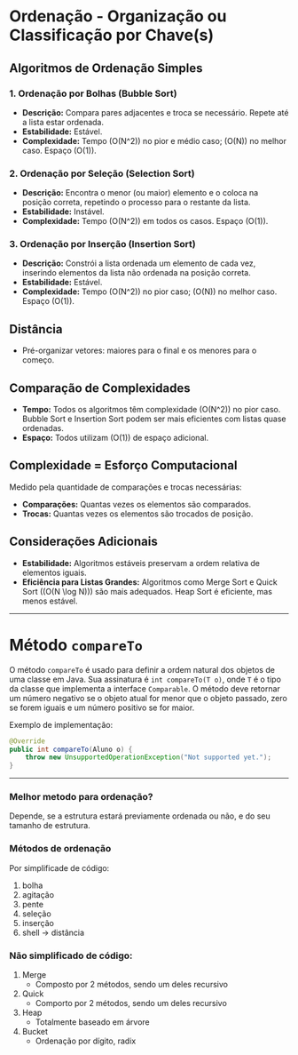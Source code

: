 # Ordenação - Organização ou Classificação por Chave(s)

## Algoritmos de Ordenação Simples

### 1. Ordenação por Bolhas (Bubble Sort)
- **Descrição:** Compara pares adjacentes e troca se necessário. Repete até a lista estar ordenada.
- **Estabilidade:** Estável.
- **Complexidade:** Tempo \(O(N^2)\) no pior e médio caso; \(O(N)\) no melhor caso. Espaço \(O(1)\).

### 2. Ordenação por Seleção (Selection Sort)
- **Descrição:** Encontra o menor (ou maior) elemento e o coloca na posição correta, repetindo o processo para o restante da lista.
- **Estabilidade:** Instável.
- **Complexidade:** Tempo \(O(N^2)\) em todos os casos. Espaço \(O(1)\).

### 3. Ordenação por Inserção (Insertion Sort)
- **Descrição:** Constrói a lista ordenada um elemento de cada vez, inserindo elementos da lista não ordenada na posição correta.
- **Estabilidade:** Estável.
- **Complexidade:** Tempo \(O(N^2)\) no pior caso; \(O(N)\) no melhor caso. Espaço \(O(1)\).

## Distância
- Pré-organizar vetores: maiores para o final e os menores para o começo.

## Comparação de Complexidades
- **Tempo:** Todos os algoritmos têm complexidade \(O(N^2)\) no pior caso. Bubble Sort e Insertion Sort podem ser mais eficientes com listas quase ordenadas.
- **Espaço:** Todos utilizam \(O(1)\) de espaço adicional.

## Complexidade = Esforço Computacional
Medido pela quantidade de comparações e trocas necessárias:
- **Comparações:** Quantas vezes os elementos são comparados.
- **Trocas:** Quantas vezes os elementos são trocados de posição.

## Considerações Adicionais
- **Estabilidade:** Algoritmos estáveis preservam a ordem relativa de elementos iguais.
- **Eficiência para Listas Grandes:** Algoritmos como Merge Sort e Quick Sort (\(O(N \log N)\)) são mais adequados. Heap Sort é eficiente, mas menos estável.

---

# Método `compareTo`

O método `compareTo` é usado para definir a ordem natural dos objetos de uma classe em Java. Sua assinatura é `int compareTo(T o)`, onde `T` é o tipo da classe que implementa a interface `Comparable`. O método deve retornar um número negativo se o objeto atual for menor que o objeto passado, zero se forem iguais e um número positivo se for maior.

Exemplo de implementação:

```java
@Override
public int compareTo(Aluno o) {
    throw new UnsupportedOperationException("Not supported yet.");
}
```
---
### Melhor metodo para ordenação?
Depende, se a estrutura estará previamente ordenada ou não, e do seu tamanho de estrutura.

### Métodos de ordenação
Por simplificade de código:
  1. bolha
  2. agitação
  3. pente
  4. seleção
  5. inserção
  6. shell -> distância

### Não simplificado de código:
1. Merge
    - Composto por 2 métodos, sendo um deles recursivo
2. Quick
    - Comporto por 2 métodos, sendo um deles recursivo
3. Heap
    - Totalmente baseado em árvore
4. Bucket
    - Ordenação por dígito, radix           
